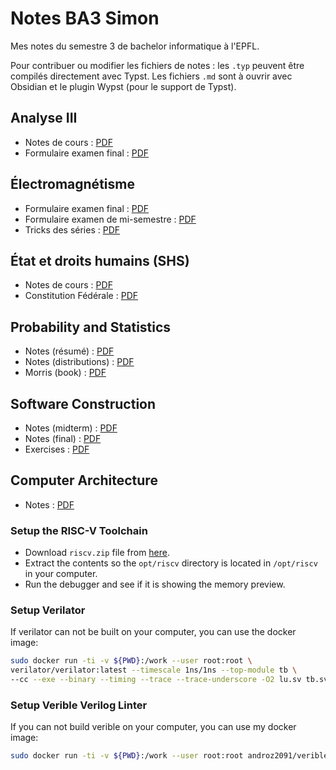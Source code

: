 # Notes BA3 Simon

Mes notes du semestre 3 de bachelor informatique à l'EPFL.

Pour contribuer ou modifier les fichiers de notes : les `.typ` peuvent être compilés directement avec Typst. Les fichiers `.md` sont à ouvrir avec Obsidian et le plugin Wypst (pour le support de Typst).

## Analyse III

* Notes de cours : [PDF](./analyseiii/Notes_Analyse_III_Simon.pdf)
* Formulaire examen final : [PDF](./analyseiii/Formulaire_Analyse_III_Simon.pdf)

## Électromagnétisme

* Formulaire examen final : [PDF](./electromag/Formulaire_Final_Electromagnetisme_Simon.pdf)
* Formulaire examen de mi-semestre : [PDF](./electromag/Formulaire_Midterm_Electromagnetisme_Simon.pdf)
* Tricks des séries : [PDF](./electromag/Tricks_Series_Electromagnetisme_Simon.pdf)

## État et droits humains (SHS)

* Notes de cours : [PDF](./shs/notes.pdf)
* Constitution Fédérale : [PDF](./shs/constitution-federale.pdf)

## Probability and Statistics

* Notes (résumé) : [PDF](./probastats/resume.pdf)
* Notes (distributions) : [PDF](./probastats/distributions.pdf)
* Morris (book) : [PDF](./probastats/Morris_H_DeGroot_Mark_J_Schervish_Probability_and_statistics_Pearson.pdf)

## Software Construction

* Notes (midterm) : [PDF](./softcon/midterm.pdf)
* Notes (final) : [PDF](./softcon/final.pdf)
* Exercises : [PDF](./softcon/exercises/)

## Computer Architecture

* Notes : [PDF](./comparch/resume.pdf)

### Setup the RISC-V Toolchain

* Download `riscv.zip` file from [here](https://github.com/simon-epfl/prebuilt-binaries-riscv-toolchain/blob/main/riscv.zip).
* Extract the contents so the `opt/riscv` directory is located in `/opt/riscv` in your computer.
* Run the debugger and see if it is showing the memory preview.

### Setup Verilator

If verilator can not be built on your computer, you can use the docker image:
```bash
sudo docker run -ti -v ${PWD}:/work --user root:root \ 
verilator/verilator:latest --timescale 1ns/1ns --top-module tb \
--cc --exe --binary --timing --trace --trace-underscore -O2 lu.sv tb.sv
```

### Setup Verible Verilog Linter

If you can not build verible on your computer, you can use my docker image:
```bash
sudo docker run -ti -v ${PWD}:/work --user root:root androz2091/verible:sha-2195809 verible-verilog-lint
```
